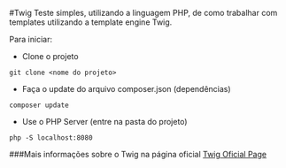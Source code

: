 #Twig
Teste simples, utilizando a linguagem PHP, de como trabalhar com templates utilizando a template engine Twig.

Para iniciar:

* Clone o projeto
```
git clone <nome do projeto>
```

* Faça o update do arquivo composer.json (dependências)
```
composer update
```

* Use o PHP Server (entre na pasta do projeto)
```
php -S localhost:8080
```
###Mais informações sobre o Twig na página oficial
[Twig Oficial Page](http://twig.sensiolabs.org/)

